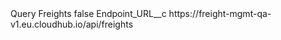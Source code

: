 <CustomMetadata xmlns="http://soap.sforce.com/2006/04/metadata" xmlns:xsi="http://www.w3.org/2001/XMLSchema-instance" xmlns:xsd="http://www.w3.org/2001/XMLSchema">
<label>Query Freights</label>
<protected>false</protected>
<values>
<field>Endpoint_URL__c</field>
<value xsi:type="xsd:string">https://freight-mgmt-qa-v1.eu.cloudhub.io/api/freights</value>
</values>
</CustomMetadata>

